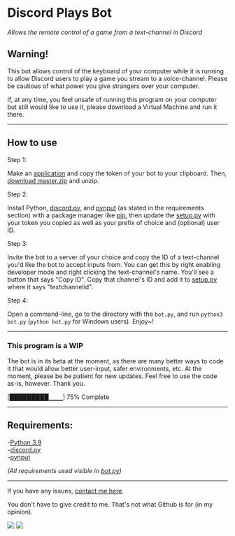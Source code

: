 # Discord Plays Bot

*Allows the remote control of a game from a text-channel in Discord*

## Warning!

This bot allows control of the keyboard of your computer while it is running to allow Discord users to play a game you stream to a voice-channel. Please be cautious of what power you give strangers over your computer.

If, at any time, you feel unsafe of running this program on your computer but still would like to use it, please download a Virtual Machine and run it there.

---
## How to use

Step 1:

Make an [application][discord_dev] and copy the token of your bot to your clipboard. Then, [download master.zip][master] and unzip.

Step 2:

Install Python, [discord.py][discordpy], and [pynput][pynput] (as stated in the requirements section) with a package manager like [pip][pip], then update the [setup.py][settings] with your token you copied as well as your prefix of choice and (optional) user ID.

Step 3:

Invite the bot to a server of your choice and copy the ID of a text-channel you'd like the bot to accept inputs from. You can get this by right enabling developer mode and right clicking the text-channel's name. You'll see a button that says "Copy ID". Copy that channel's ID and add it to [setup.py][settings] where it says "textchannelid".

Step 4:

Open a command-line, go to the directory with the `bot.py`, and run `python3 bot.py` (`python bot.py` for Windows users). Enjoy~!

---
### This program is a WIP

The bot is in its beta at the moment, as there are many better ways to code it that would allow better user-input, safer environments, etc. At the moment, please be be patient for new updates. Feel free to use the code as-is, however. Thank you.

\[█████████▁▁▁\] 75% Complete

---
## Requirements:

-[Python 3.9][python]
<br>-[discord.py][discordpy]
<br>-[pynput][pynput]

*(All requirements used visible in [bot.py][bot])*

---
If you have any issues, [contact me here][support].

You don't have to give credit to me. That's not what Github is for (in my opinion).

<a href="https://mi460.dev/github"><img src="https://img.shields.io/static/v1?label=MCMi460&amp;message=Github&amp;color=c331d4"></a>
<a href="https://mi460.dev/discord"><img src="https://discordapp.com/api/guilds/699728181841887363/embed.png"></a>

[settings]: https://github.com/MCMi460/Discord-Plays/blob/main/setup.py
[master]: https://github.com/MCMi460/Discord-Plays/archive/main.zip
[python]: https://www.python.org/downloads/
[discordpy]: https://github.com/Rapptz/discord.py/blob/master/README.rst
[bot]: https://github.com/MCMi460/Discord-Plays/blob/main/bot.py
[support]: https://mi460.dev/bugs
[pynput]: https://pypi.org/project/pynput/
[discord_dev]: https://discord.com/developers/applications
[pip]: https://pypi.org/project/pip/

<!--- You found an easter egg! Here's a cookie UwU :totallyrealcookie.png: -->
